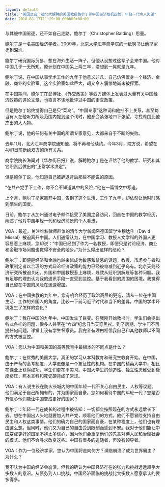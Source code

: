 ```yaml
---
layout: default
title: "美国之音：被北大解聘的美国教授鲍尔丁称中国经济危机四伏，年轻一代令人失望"
date: 2018-08-17T11:29:00.000000+08:00
---
```


与其被中国驱逐，还不如自己走路，鲍尔丁（Christopher Balding）思量。

鲍尔丁是一名美国经济学者。2009年，北京大学汇丰商学院的一纸聘书让他举家迁到深圳。

鲍尔丁研究国际贸易，想在海外生活一阵子。但他从没想过这辈子会来中国。他对中国几乎一无所知。原计划在中国呆上两三年，没想到一晃就是九年。

鲍尔丁说，在中国从事学术工作的九年于他意义非凡，自己仿佛置身一个经济、金融、商业的实验室。这个实验室如此巨大，却又令人震惊地尚未被探索。

在中国期间，鲍尔丁在彭博社、《外交政策》等西方媒体上发表过大量有关中国经济政策的评论文章，也直言不讳地批评过中国的审查政策。

但是鲍尔丁始终觉得自己是只“菜鸟”。“中国专家”这种词和他扯不上关系，甚至每当有人在他听力所及范围内提到这个词时，他都会紧张地四下张望，寻找周围比他杰出的大人物。

鲍尔丁说，他的任何有关中国的所谓专家意见，大都来自于不断的失败。

去年11月，北大汇丰商学院通知他，将不再和他续约。今年3月，院方说，希望在4月1日前断绝双方的所有关系。

商学院院长海闻对《华尔街日报》说，解聘鲍尔丁是在评估了他的教学、研究和其它职责后做出的“正常学术决定”。

但是鲍尔丁说，他知道自己被辞退背后那些不能说的原因。

“在共产党手下工作，你不会不知道其中的风险，”他在一篇博文中写道。

上个月，鲍尔丁举家离开中国，告别了这个生活、工作了九年，却依然让他时时感到陌生的国度。

日前，鲍尔丁从加州通过电子邮件接受了美国之音访问，回首在中国的教学经历，阐述了他对中国年轻一代和经济前景的个人看法。

VOA：最近，关注维权律师群体的清华大学新闻系德国留学生穆达伟（David Missal）被迫离开中国。人们通常认为，在中国学习、教授人文学科的外国人更容易惹上麻烦，您却说：“中国已经到了作为一名教授，即便只是讨论经济、商业和金融市场问题也觉得不安全的地步。”为什么得出这样的结论？

鲍尔丁：即便是经济和金融也越来越成为敏感和禁忌的话题。教授、市场参与者和政策制定者以合理的方式辩论经济政策的能力已经被缩减到近乎乌有。北京天则经济研究所被迫关闭。外国和中国教授惹上麻烦，导致从贬职到解雇等各种问题。我有足够的理由认为我的通讯手段一直受到监控。基于我看到的周围的困境，我觉得自己留在中国的风险在迅速增加。

VOA：在中国执教的九年中，您有机会经历了政治高层的更迭，请从一位在中国生活、工作的外国人的角度，比较一下前习近平时代和当下的差异。中国的学术环境发生了怎样的变化？

鲍尔丁：我在中国的九年中，中国发生了巨变。在我刚开始教书时，学生们会提出各式各样的问题，很多人甚至在“六四”纪念日当天穿黑衫。到了后期，学生们不再提任何问题，课堂上设有学生督察员。我完全有理由相信我自己和其他教师以不同的方式被监控。

VOA：您认为中国和美国的高等教育中最根本的不同点是什么？

鲍尔丁：在优秀的美国大学，真正的学习从本科教育和研究生教育开始。在中国，由于严苛的高考制度，大学更像是一个象征性的机构。在中国的精英大学中，相比在课业上获得成功，学生们更在乎实习。中国大学生的创造性、独立性思维受到极度挤压，照本宣科和死记硬背成了常规。

VOA：有人说生长在防火长城内的中国年轻一代不关心自由民主、人权等议题。他们满足于自己所拥有的，并为国家而自豪。您如何看待中国的年轻一代？您是否有信心他们能让中国变成更好的国家？

鲍尔丁：年轻一代在成长的过程中被告知：一切都会按照现在的方式永远增长下去。想在中国出人头地就要加入共产党，顺着他们的方式。他们不愿冒险支持自由民主和人权这类事情。他们的确为自己的国家而自豪，在某种程度上，他们也有理由这么想。但同时，他们又为自己的自由受到限制而感到不安。我对于他们能让中国变成更好的国家不抱太多信心，因为他们会重复他们的先辈对待人民和治理社会的模式。他们不会寻求改变这些。中国有很多的追随者，但没有领导者。

VOA：作为一位经济学家，您认为中国将走向何方？濒临崩溃？成为世界霸主？为什么？

我不认为中国的经济会崩溃，但我的确认为中国经济存在的张力和挑战远远超乎大多数人的意识。从债务到人口挑战，中国经济面临的挑战比大多数人愿意承认的要多得多。

